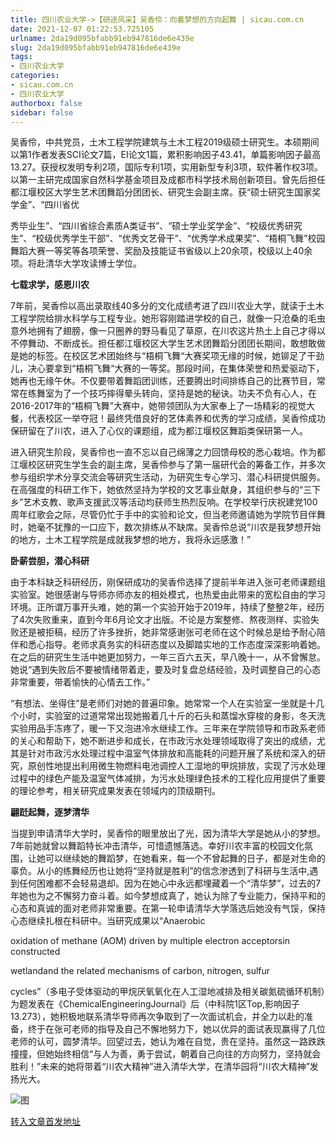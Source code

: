 ```yaml
---
title: 四川农业大学->【研途风采】吴香伶：向着梦想的方向起舞 | sicau.com.cn
date: 2021-12-07 01:22:53.725105
urlname: 2da19d095bfabb91eb947816de6e439e
slug: 2da19d095bfabb91eb947816de6e439e
tags: 
- 四川农业大学
categories:
- sicau.com.cn
- 四川农业大学
authorbox: false
sidebar: false
---
```

吴香伶，中共党员，土木工程学院建筑与土木工程2019级硕士研究生。本硕期间以第1作者发表SCI论文7篇，EI论文1篇，累积影响因子43.41，单篇影响因子最高13.27。获授权发明专利2项，国际专利1项，实用新型专利3项，软件著作权3项。以第一主研完成国家自然科学基金项目及成都市科学技术局创新项目。曾先后担任都江堰校区大学生艺术团舞蹈分团团长、研究生会副主席。获“硕士研究生国家奖学金”、“四川省优
<!--more-->
秀毕业生”、“四川省综合素质A类证书”、“硕士学业奖学金”、“校级优秀研究生”、“校级优秀学生干部”、“优秀文艺骨干”、“优秀学术成果奖”、“梧桐飞舞”校园舞蹈大赛一等奖等各项荣誉、奖励及技能证书省级以上20余项，校级以上40余项。将赴清华大学攻读博士学位。

**七载求学，感恩川农**

7年前，吴香伶以高出录取线40多分的文化成绩考进了四川农业大学，就读于土木工程学院给排水科学与工程专业。她形容刚踏进学校的自己，就像一只沧桑的毛虫意外地拥有了翅膀，像一只圈养的野马看见了草原，在川农这片热土上自己才得以不停舞动、不断成长。担任都江堰校区大学生艺术团舞蹈分团团长期间，敢想敢做是她的标签。在校区艺术团始终与“梧桐飞舞“大赛奖项无缘的时候，她铆足了干劲儿，决心要拿到“梧桐飞舞“大赛的一等奖。那段时间，在集体荣誉和热爱驱动下，她再也无缘午休。不仅要带着舞蹈团训练，还要腾出时间排练自己的比赛节目，常常在练舞室为了一个技巧摔得晕头转向，坚持是她的秘诀。功夫不负有心人，在2016-2017年的“梧桐飞舞”大赛中，她带领团队为大家奉上了一场精彩的视觉大餐，代表校区一举夺冠！最终凭借良好的艺体素养和优秀的学习成绩，吴香伶成功保研留在了川农，进入了心仪的课题组，成为都江堰校区舞蹈类保研第一人。

进入研究生阶段，吴香伶也一直不忘以自己绵薄之力回馈母校的悉心栽培。作为都江堰校区研究生学生会的副主席，吴香伶参与了第一届研代会的筹备工作，并多次参与组织学术分享交流会等研究生活动，为研究生专心学习、潜心科研提供服务。在高强度的科研工作下，她依然坚持为学校的文艺事业献身，其组织参与的“三下乡”艺术支教、歌声支援武汉等活动均获师生热烈反响。在学校举行庆祝建党100周年红歌会之际，尽管仍忙于手中的实验和论文，但当老师邀请她为学院节目伴舞时，她毫不犹豫的一口应下，数次排练从不缺席。吴香伶总说“川农是我梦想开始的地方，土木工程学院是成就我梦想的地方，我将永远感激！”

**卧薪尝胆，潜心科研**

由于本科缺乏科研经历，刚保研成功的吴香伶选择了提前半年进入张可老师课题组实验室。她很感谢与导师亦师亦友的相处模式，也热爱由此带来的宽松自由的学习环境。正所谓万事开头难，她的第一个实验开始于2019年，持续了整整2年，经历了4次失败重来，直到今年6月论文才出版。不论是方案整修、熬夜测样、实验失败还是被拒稿，经历了许多挫折，她非常感谢张可老师在这个时候总是给予耐心陪伴和悉心指导。老师求真务实的科研态度以及脚踏实地的工作态度深深影响着她。在之后的研究生生活中她更加努力，一年三百六五天，早八晚十一，从不曾懈怠。她说“遇到失败后不要被情绪带着走，要及时复盘总结经验，及时调整自己的心态非常重要，带着愉快的心情去工作。”

“有想法、坐得住”是老师们对她的普遍印象。她常常一个人在实验室一坐就是十几个小时，实验室的过道常常出现她搬着几十斤的石头和蒸馏水穿梭的身影，冬天洗实验用品手冻疼了，暖一下又泡进冷水继续工作。三年来在学院领导和市政系老师的关心和帮助下，她不断进步和成长，在市政污水处理领域取得了突出的成绩，尤其是针对市政污水处理过程中温室气体排放和高能耗的问题开展了系统和深入的研究，原创性地提出利用微生物燃料电池调控人工湿地的甲烷排放，实现了污水处理过程中的绿色产能及温室气体减排，为污水处理绿色技术的工程化应用提供了重要的理论参考，相关研究成果发表在领域内的顶级期刊。

**翩跹起舞，逐梦清华**

当提到申请清华大学时，吴香伶的眼里放出了光，因为清华大学是她从小的梦想。7年前她就曾以舞蹈特长冲击清华，可惜遗憾落选。幸好川农丰富的校园文化氛围，让她可以继续她的舞蹈梦，在她看来，每一个不曾起舞的日子，都是对生命的辜负。从小的练舞经历也让她将“坚持就是胜利”的信念渗透到了科研与生活中,遇到任何困难都不会轻易退却。因为在她心中永远都埋藏着一个“清华梦”，过去的7年她也为之不懈努力奋斗着。如今梦想成真了，她认为除了专业能力，保持平和的心态和真诚的面对老师非常重要。在第一轮申请清华大学落选后她没有气馁，保持心态继续扎根在科研中。当研究成果以“Anaerobic

oxidation of methane (AOM) driven by multiple electron acceptorsin constructed

wetlandand the related mechanisms of carbon, nitrogen, sulfur

cycles”（多电子受体驱动的甲烷厌氧氧化在人工湿地减排及相关碳氮硫循环机制）为题发表在《ChemicalEngineeringJournal》后（中科院1区Top,影响因子13.273），她积极地联系清华导师再次争取到了一次面试机会，并全力以赴的准备，终于在张可老师的指导及自己不懈地努力下，她以优异的面试表现赢得了几位老师的认可，圆梦清华。回望过去，她认为难在自觉，贵在坚持。虽然这一路跌跌撞撞，但她始终相信“与人为善，勇于尝试，朝着自己向往的方向努力，坚持就会胜利！”未来的她将带着“川农大精神”进入清华大学，在清华园将“川农大精神”发扬光大。

![图](https://news.sicau.edu.cn/__local/1/E9/FE/DB55D50E1C17D7EC6EF00830FE4_CDD49678_121C0.png)

[转入文章首发地址](https://news.sicau.edu.cn/info/1078/65868.htm)